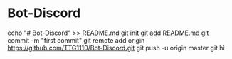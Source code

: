 # Bot-Discord
echo "# Bot-Discord" >> README.md
git init
git add README.md
git commit -m "first commit"
git remote add origin https://github.com/TTG1110/Bot-Discord.git
git push -u origin master
git hi

